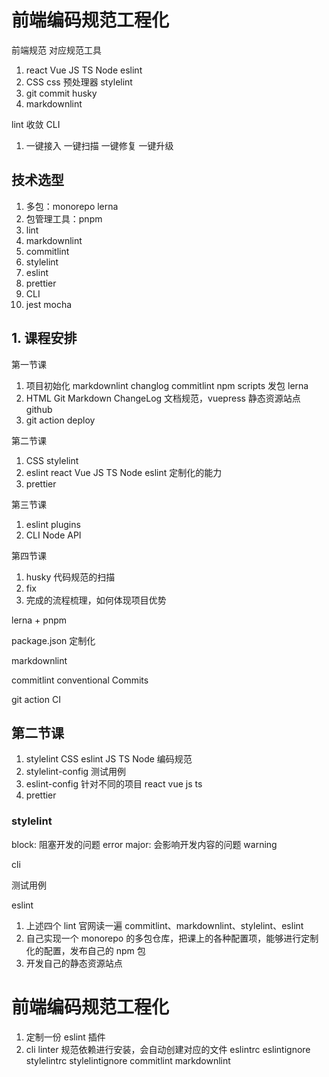 # 前端编码规范工程化

前端规范 对应规范工具

1. react Vue JS TS Node eslint
2. CSS css 预处理器 stylelint
3. git commit husky
4. markdownlint

lint 收敛 CLI

1. 一键接入 一键扫描 一键修复 一键升级

## 技术选型

1. 多包：monorepo lerna
2. 包管理工具：pnpm
3. lint
4. markdownlint
5. commitlint
6. stylelint
7. eslint
8. prettier
9. CLI
10. jest mocha

## 1. 课程安排

第一节课

1. 项目初始化 markdownlint changlog commitlint npm scripts 发包 lerna
2. HTML Git Markdown ChangeLog 文档规范，vuepress 静态资源站点 github
3. git action deploy

第二节课

1. CSS stylelint
2. eslint react Vue JS TS Node eslint 定制化的能力
3. prettier

第三节课

1. eslint plugins
2. CLI Node API

第四节课

1. husky 代码规范的扫描
2. fix
3. 完成的流程梳理，如何体现项目优势

lerna + pnpm

package.json 定制化

markdownlint

commitlint conventional Commits

git action CI

## 第二节课

1. stylelint CSS eslint JS TS Node 编码规范
2. stylelint-config 测试用例
3. eslint-config 针对不同的项目 react vue js ts
4. prettier

### stylelint

block: 阻塞开发的问题 error
major: 会影响开发内容的问题 warning

cli

测试用例

eslint

1. 上述四个 lint 官网读一遍 commitlint、markdownlint、stylelint、eslint
2. 自己实现一个 monorepo 的多包仓库，把课上的各种配置项，能够进行定制化的配置，发布自己的 npm 包
3. 开发自己的静态资源站点

# 前端编码规范工程化

1. 定制一份 eslint 插件
2. cli linter 规范依赖进行安装，会自动创建对应的文件 eslintrc eslintignore stylelintrc stylelintignore commitlint markdownlint
